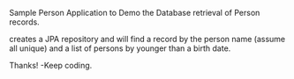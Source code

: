 Sample Person Application to Demo the Database retrieval of Person records.

creates a JPA repository and will find a record by the person name (assume all unique) and a list of persons by younger than a birth date.

Thanks!
-Keep coding.
